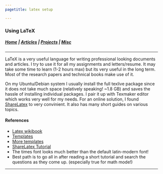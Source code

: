 ```yaml
---
pagetitle: latex setup

---
```


### Using LaTeX

##### [Home](index.html) |  [Articles](articles.html) | [Projects](projects.html) | [Misc](misc.html) 

---


LaTeX is a very useful language for writing professional looking documents and articles. I try to use it for all my assignments and letters/resume. 
It may take some time to learn (1-2 hours max) but its very useful in the long term. Most of the research papers and technical books make use of it. 

On my Ubuntu/Debian system I usually install the full texlive package since it does not take much space (relatively speaking! ~1.8 GB) and saves the hassle of installing individual packages. I pair it up with Texmaker editor which works very well for my needs. For an online solution, I found [ShareLatex](https://www.sharelatex.com/) to very convinient. It also has many short guides on various topics.
 
#### References 
- [Latex wikibook](https://en.wikibooks.org/wiki/LaTeX)
- [Templates](http://www.latextemplates.com/)
- [More templates](https://github.com/dustinvtran/latex-templates)
- [ShareLatex Tutorial](https://www.sharelatex.com/blog/latex-guides/beginners-tutorial.html)
- The times font looks much better than the default latin-modern font!
- Best path is to go all in after reading a short tutorial and search the questions as they come up. (especially true for math mode!)


---



